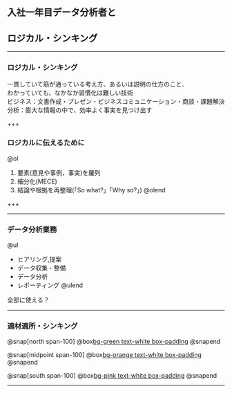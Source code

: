 ## 入社一年目データ分析者と
## ロジカル・シンキング

---

### ロジカル・シンキング
一貫していて筋が通っている考え方、あるいは説明の仕方のこと．  
わかっていても，なかなか習慣化は難しい技術  
ビジネス：文書作成・プレゼン・ビジネスコミュニケーション・商談・課題解決
分析：膨大な情報の中で、効率よく事実を見つけ出す

+++

### ロジカルに伝えるために

@ol
1. 要素(意見や事例，事実)を羅列
2. 細分化(MECE)
3. 結論や根拠を再整理(「So what?」「Why so?」)
@olend

+++

---

### データ分析業務

@ul
- ヒアリング,提案
- データ収集・整備
- データ分析
- レポーティング
@ulend

全部に使える？

---

### 適材適所・シンキング
@snap[north span-100]
@box[bg-green text-white box-padding](ロジカル・シンキング#一貫していて筋が通っている考え方、<br>あるいは説明の仕方)
@snapend

@snap[midpoint span-100]
@box[bg-orange text-white box-padding](ラテラル・シンキング#思考の制約となる既成概念や固定観念を<br>取り払い、水平方向に発想を広げる)
@snapend

@snap[south span-100]
@box[bg-pink text-white box-padding](クリティカル・シンキング#思考する前提や過程、論理に渡って<br>「本当にそうだろうか？」と問い続けながらの思考)
@snapend

---
